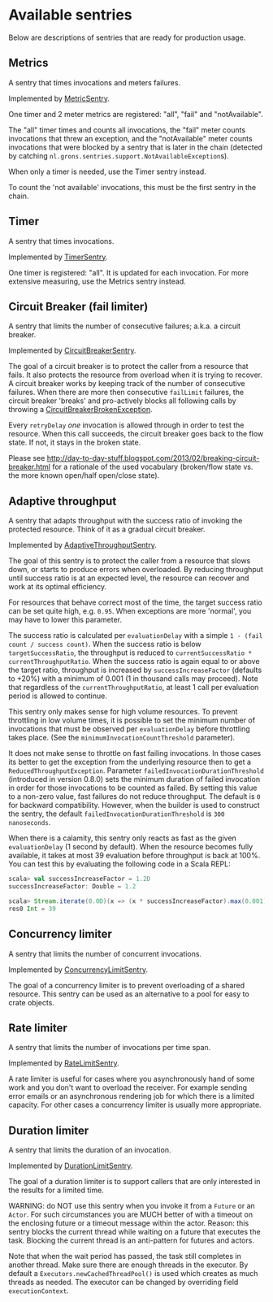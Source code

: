 # Available sentries

Below are descriptions of sentries that are ready for production usage.

## Metrics

A sentry that times invocations and meters failures.

Implemented by [MetricSentry](/src/main/scala/nl/grons/sentries/core/MetricSentry.scala).

One timer and 2 meter metrics are registered: "all", "fail" and "notAvailable".

The "all" timer times and counts all invocations, the "fail" meter counts invocations that threw an exception, and the "notAvailable" meter counts invocations that were blocked by a sentry that is later in the chain (detected by catching `nl.grons.sentries.support.NotAvailableException`s).

When only a timer is needed, use the Timer sentry instead.

To count the 'not available' invocations, this must be the first sentry in the chain.

## Timer

A sentry that times invocations.

Implemented by [TimerSentry](/src/main/scala/nl/grons/sentries/core/TimerSentry.scala).

One timer is registered: "all". It is updated for each invocation. For more extensive measuring, use the Metrics sentry instead.

## Circuit Breaker (fail limiter)

A sentry that limits the number of consecutive failures; a.k.a. a circuit breaker.

Implemented by [CircuitBreakerSentry](/src/main/scala/nl/grons/sentries/core/CircuitBreakerSentry.scala).

The goal of a circuit breaker is to protect the caller from a resource that fails. It also protects the resource from overload when it is trying to recover. A circuit breaker works by keeping track of the number of consecutive failures. When there are more then consecutive `failLimit` failures, the circuit breaker 'breaks' and pro-actively blocks all following calls by throwing a [CircuitBreakerBrokenException](/src/main/scala/nl/grons/sentries/core/CircuitBreakerBrokenException.scala).

Every `retryDelay` _one_ invocation is allowed through in order to test the resource. When this call succeeds, the circuit breaker goes back to the flow state. If not, it stays in the broken state.

Please see <http://day-to-day-stuff.blogspot.com/2013/02/breaking-circuit-breaker.html> for a rationale of the used vocabulary (broken/flow state vs. the more known open/half open/close state).

## Adaptive throughput

A sentry that adapts throughput with the success ratio of invoking the protected resource. Think of it as a gradual circuit breaker.

Implemented by [AdaptiveThroughputSentry](/src/main/scala/nl/grons/sentries/core/AdaptiveThroughputSentry.scala).

The goal of this sentry is to protect the caller from a resource that slows down, or starts to produce errors when overloaded. By reducing throughput until success ratio is at an expected level, the resource can recover and work at its optimal efficiency.

For resources that behave correct most of the time, the target success ratio can be set quite high, e.g. `0.95`. When exceptions are more 'normal', you may have to lower this parameter.

The success ratio is calculated per `evaluationDelay` with a simple `1 - (fail count / success count)`.
When the success ratio is below `targetSuccessRatio`, the throughput is reduced to `currentSuccessRatio * currentThroughputRatio`. When the success ratio is again equal to or above the target ratio, throughput is increased by `successIncreaseFactor` (defaults to +20%) with a minimum of 0.001 (1 in thousand calls may proceed).
Note that regardless of the `currentThroughputRatio`, at least 1 call per evaluation period is allowed to continue.

This sentry only makes sense for high volume resources. To prevent throttling in low volume times, it is possible to set the minimum number of invocations that must be observed per `evaluationDelay` before throttling takes place. (See the `minimumInvocationCountThreshold` parameter).

It does not make sense to throttle on fast failing invocations. In those cases its better to get the exception from the underlying resource then to get a `ReducedThroughputException`. Parameter `failedInvocationDurationThreshold` (introduced in version 0.8.0) sets the minimum duration of failed invocation in order for those invocations to be counted as failed.
By setting this value to a non-zero value, fast failures do not reduce throughput. The default is `0` for backward compatibility.
However, when the builder is used to construct the sentry, the default `failedInvocationDurationThreshold` is `300 nanoseconds`.

When there is a calamity, this sentry only reacts as fast as the given `evaluationDelay` (1 second by default).
When the resource becomes fully available, it takes at most 39 evaluation before throughput is back at 100%. You can test this by evaluating the following code in a Scala REPL:

```scala
scala> val successIncreaseFactor = 1.2D
successIncreaseFactor: Double = 1.2

scala> Stream.iterate(0.0D)(x => (x * successIncreaseFactor).max(0.001).min(1.0D)).zipWithIndex.takeWhile(_._1 < 1.0).last._2 + 1
res0 Int = 39
```

## Concurrency limiter

A sentry that limits the number of concurrent invocations.

Implemented by [ConcurrencyLimitSentry](/src/main/scala/nl/grons/sentries/core/ConcurrencyLimitSentry.scala).

The goal of a concurrency limiter is to prevent overloading of a shared resource. This sentry can be used as an alternative to a pool for easy to crate objects.

## Rate limiter

A sentry that limits the number of invocations per time span.

Implemented by [RateLimitSentry](/src/main/scala/nl/grons/sentries/core/RateLimitSentry.scala).


A rate limiter is useful for cases where you asynchronously hand of some work and you don't want to overload the receiver. For example sending error emails or an asynchronous rendering job for which there is a limited capacity.
For other cases a concurrency limiter is usually more appropriate.

## Duration limiter

A sentry that limits the duration of an invocation.

Implemented by [DurationLimitSentry](/src/main/scala/nl/grons/sentries/core/DurationLimitSentry.scala).

The goal of a duration limiter is to support callers that are only interested in the results for a limited time.

WARNING: do NOT use this sentry when you invoke it from a `Future` or an `Actor`. For such circumstances you are MUCH better of with a timeout on the enclosing future or a timeout message within the actor. Reason: this sentry blocks the current thread while waiting on a future that executes the task. Blocking the current thread is an anti-pattern for futures and actors.

Note that when the wait period has passed, the task still completes in another thread. Make sure there are enough threads in the executor. By default a `Executors.newCachedThreadPool()` is used which creates as much threads as needed. The executor can be changed by overriding field `executionContext`.

